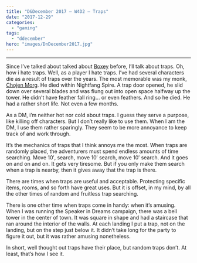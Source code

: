 ```yaml
---
title: "D&December 2017 – W4D2 – Traps"
date: "2017-12-29"
categories: 
  - "gaming"
tags: 
  - "ddecember"
hero: "images/DnDecember2017.jpg"
---
```


* * *

Since I’ve talked about talked about [Boxey](https://gaming.barretblake.com/2017/12/11/dndecember-w2d1/) before, I’ll talk about traps. Oh, how i hate traps. Well, as a player I hate traps. I’ve had several characters die as a result of traps over the years. The most memorable was my monk, [Chojen Morg](https://gaming.barretblake.com/2018/01/19/character-portrait-chojen/). He died within Nightfang Spire. A trap door opened, he slid down over several blades and was flung out into open space halfway up the tower. He didn’t have feather fall ring… or even feathers. And so he died. He had a rather short life. Not even a few months.

As a DM, i’m neither hot nor cold about traps. I guess they serve a purpose, like killing off characters. But I don’t really like to use them. When I am the DM, I use them rather sparingly. They seem to be more annoyance to keep track of and work through.

It’s the mechanics of traps that I think annoys me the most. When traps are randomly placed, the adventurers must spend endless amounts of time searching. Move 10′, search, move 10′ search, move 10′ search. And it goes on and on and on. It gets very tiresome. But if you only make them search when a trap is nearby, then it gives away that the trap is there.

There are times when traps are useful and acceptable. Protecting specific items, rooms, and so forth have great uses. But it is offset, in my mind, by all the other times of random and fruitless trap searching.

There is one other time when traps come in handy: when it’s amusing. When I was running the Speaker in Dreams campaign, there was a bell tower in the center of town. It was square in shape and had a staircase that ran around the interior of the walls. At each landing I put a trap, not on the landing, but on the step just below it. It didn’t take long for the party to figure it out, but it was rather amusing nonetheless.

In short, well thought out traps have their place, but random traps don’t. At least, that’s how I see it.
